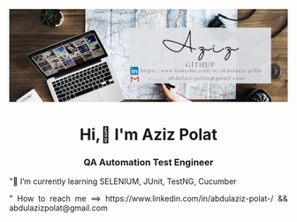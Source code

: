 <img src="https://github.com/azizpolat/azizpolat/blob/main/Aziz%20(1).png?raw=true">

<h1 align="center">Hi,👋 I'm Aziz Polat</h1>

<h3 align="center">QA Automation Test Engineer</h3>

<p align="justify">"🌱 I’m currently learning SELENIUM, JUnit, TestNG, Cucumber
  
<p align="justify">" How to reach me ==> https://www.linkedin.com/in/abdulaziz-polat-/ && abdulazizpolat@gmail.com
  
  
